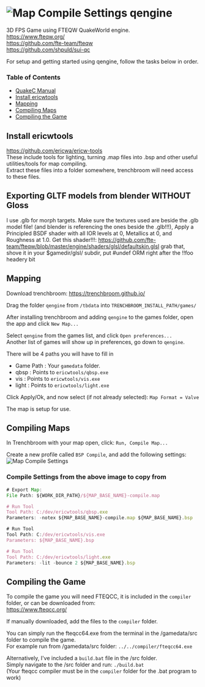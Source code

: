 # ![Map Compile Settings](tbdata/qengine/icon.png) qengine
3D FPS Game using FTEQW QuakeWorld engine. <br>
https://www.fteqw.org/ <br>
https://github.com/fte-team/fteqw <br>
https://github.com/shpuld/sui-qc <br>

For setup and getting started using qengine, follow the tasks below in order.

### Table of Contents
- [QuakeC Manual](help/qcmanual.txt)
- [Install ericwtools](#install-ericwtools)
- [Mapping](#mapping)
- [Compiling Maps](#compiling-maps)
- [Compiling the Game](#compiling-the-game)

## Install ericwtools
https://github.com/ericwa/ericw-tools<br>
These include tools for lighting, turning .map files into .bsp and other useful utilities/tools for map compiling. <br>
Extract these files into a folder somewhere, trenchbroom will need access to these files. <br>

## Exporting GLTF models from blender WITHOUT Gloss
I use .glb for morph targets.
Make sure the textures used are beside the .glb model file! (and blender is referencing the ones beside the .glb!!!), 
Apply a Principled BSDF shader with all IOR levels at 0, Metallics at 0, and Roughness at 1.0.
Get this shader!!!:
https://github.com/fte-team/fteqw/blob/master/engine/shaders/glsl/defaultskin.glsl grab that, shove it in your $gamedir/glsl/ subdir, put #undef ORM right after the !!foo headery bit

## Mapping
Download trenchbroom:
https://trenchbroom.github.io/ <br>

Drag the folder `qengine` from `/tbdata` into `TRENCHBROOM_INSTALL_PATH/games/`

After installing trenchbroom and adding `qengine` to the games folder, open the app and click `New Map...`

Select `qengine` from the games list, and click `Open preferences...` <br>
Another list of games will show up in preferences, go down to `qengine`.

There will be 4 paths you will have to fill in

- Game Path : Your `gamedata` folder.
- qbsp : Points to `ericwtools/qbsp.exe`
- vis : Points to `ericwtools/vis.exe`
- light : Points to `ericwtools/light.exe`

Click Apply/Ok, and now select (if not already selected):
`Map Format = Valve`

The map is setup for use.

## Compiling Maps
In Trenchbroom with your map open, click:
`Run, Compile Map...`

Create a new profile called `BSP Compile`, and add the following settings:
![Map Compile Settings](help/map_compile_settings.png)

### Compile Settings from the above image to copy from
```js
# Export Map:
File Path: ${WORK_DIR_PATH}/${MAP_BASE_NAME}-compile.map

# Run Tool
Tool Path: C:/dev/ericwtools/qbsp.exe
Parameters: -notex ${MAP_BASE_NAME}-compile.map ${MAP_BASE_NAME}.bsp

# Run Tool
Tool Path: C:/dev/ericwtools/vis.exe
Parameters: ${MAP_BASE_NAME}.bsp

# Run Tool
Tool Path: C:/dev/ericwtools/light.exe
Parameters: -lit -bounce 2 ${MAP_BASE_NAME}.bsp
```

## Compiling the Game
To compile the game you will need FTEQCC, it is included in the `compiler` folder, or can be downloaded from: <br> 
https://www.fteqcc.org/

If manually downloaded, add the files to the `compiler` folder.

You can simply run the fteqcc64.exe from the terminal in the /gamedata/src folder to compile the game. <br>
For example run from /gamedata/src folder: `../../compiler/fteqcc64.exe` <br>

Alternatively, I've included a `build.bat` file in the /src folder. <br>
Simply navigate to the /src folder and run: `./build.bat` <br>
(Your fteqcc compiler must be in the `compiler` folder for the .bat program to work)